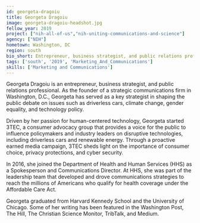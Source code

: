 ```yaml
---
id: georgeta-dragoiu
title: Georgeta Dragoiu
image: georgeta-dragoiu-headshot.jpg
fellow_year: 2019
project: ["nih-all-of-us","nih-uniting-communications-and-science"]
agency: ["NIH"]
hometown: Washington, DC
region: south
bio_short: Entrepreneur, business strategist, and public relations professional, shaping public policy debates through strategic communications and creative stakeholder engagement.
tags: ['south', '2019', 'Marketing_And_Communications']
skills: ['Marketing and Communications']
---
```


Georgeta Dragoiu is an entrepreneur, business strategist, and public relations professional. As the founder of a strategic communications firm in Washington, D.C., Georgeta has served as a key strategist in shaping the public debate on issues such as driverless cars, climate change, gender equality, and technology policy.

Driven by her passion for human-centered technology, Georgeta started 3TEC, a consumer advocacy group that provides a voice for the public to influence policymakers and industry leaders on disruptive technologies, including driverless cars and renewable energy. Through a proactive earned media campaign, 3TEC sheds light on the importance of consumer choice, privacy protections, and cyber security.

In 2016, she joined the Department of Health and Human Services (HHS) as a Spokesperson and Communications Director. At HHS, she was part of the leadership team that developed and drove communications strategies to reach the millions of Americans who qualify for health coverage under the Affordable Care Act.

Georgeta graduated from Harvard Kennedy School and the University of Chicago. Some of her writing has been featured in the Washington Post, The Hill, The Christian Science Monitor, TribTalk, and Medium.
